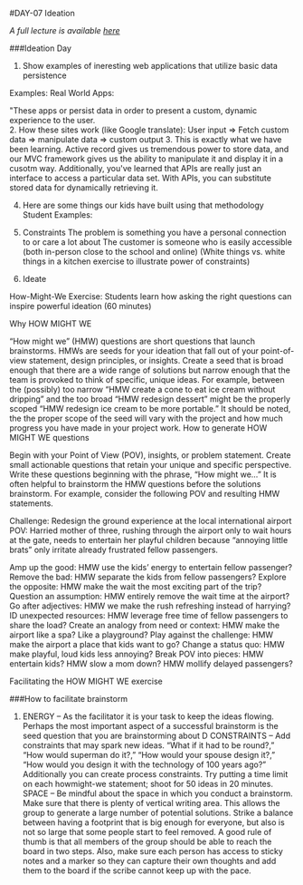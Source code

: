 #DAY-07 Ideation

_A full lecture is available [here](LECTURE.md)_

###Ideation Day

1. Show examples of ineresting web applications that utilize basic data persistence

Examples:
Real World Apps:

"These apps or persist data in order to present a custom, dynamic experience to the user.  
2. How these sites work (like Google translate): User input => Fetch custom data => manipulate data => custom output
3. This is exactly what we have been learning.  Active record gives us tremendous power to store data, and our MVC framework gives us the ability to manipulate it and display it in a cusotm way.  Additionally, you've learned that APIs are really just an interface to access a particular data set.  With APIs, you can substitute stored data for dynamically retrieving it.

4. Here are some things our kids have built using that methodology
Student Examples:

5. Constraints
The problem is something you have a personal connection to or care a lot about
The customer is someone who is easily accessible (both in-person close to the school and online)
(White things vs. white things in a kitchen exercise to illustrate power of constraints)

6. Ideate

How-Might-We Exercise: Students learn how asking the right questions can inspire powerful ideation (60 minutes)

Why HOW MIGHT WE

“How might we” (HMW) questions are short questions that launch brainstorms. HMWs are seeds for your ideation that fall out of your point-of-view statement, design principles, or insights.
 Create a seed that is broad enough that there are a wide range of solutions but narrow enough that the team is provoked to think of specific, unique ideas. For example, between the (possibly) too narrow “HMW create a cone to eat ice cream without dripping” and the too broad “HMW redesign dessert” might be the properly scoped “HMW redesign ice cream to be more portable.” 
It should be noted, the the proper scope of the seed will vary with the project and how much progress you have made in your project work. 
How to generate HOW MIGHT WE questions

Begin with your Point of View (POV), insights, or problem statement. Create small actionable questions that retain your unique and specific perspective. Write these questions beginning with the phrase, “How might we…” It is often helpful to brainstorm the HMW questions before the solutions brainstorm. For example, consider the following POV and resulting HMW statements. 

Challenge: Redesign the ground experience at the local international airport POV: Harried mother of three, rushing through the airport only to wait hours at the gate, needs to entertain her playful children because “annoying little brats” only irritate already frustrated fellow passengers. 

Amp up the good: HMW use the kids’ energy to entertain fellow passenger? Remove the bad: HMW separate the kids from fellow passengers? 
Explore the opposite: HMW make the wait the most exciting part of the trip? Question an assumption: HMW entirely remove the wait time at the airport? 
Go after adjectives: HMW we make the rush refreshing instead of harrying? 
ID unexpected resources: HMW leverage free time of fellow passengers to share the load? 
Create an analogy from need or context: HMW make the airport like a spa? Like a playground? 
Play against the challenge: HMW make the airport a place that kids want to go? Change a status quo: HMW make playful, loud kids less annoying? 
Break POV into pieces: HMW entertain kids? HMW slow a mom down? HMW mollify delayed passengers? 

Facilitating the HOW MIGHT WE exercise

###How to facilitate brainstorm
1. ENERGY – As the facilitator it is your task to keep the ideas flowing. Perhaps the most important aspect of a successful brainstorm is the seed question that you are brainstorming about  D
CONSTRAINTS – Add constraints that may spark new ideas. “What if it had to be round?,” “How would superman do it?,” “How would your spouse design it?,” “How would you design it with the technology of 100 years ago?” Additionally you can create process constraints. Try putting a time limit on each howmight-we statement; shoot for 50 ideas in 20 minutes. 
SPACE – Be mindful about the space in which you conduct a brainstorm. Make sure that there is plenty of vertical writing area. This allows the group to generate a large number of potential solutions. Strike a balance between having a footprint that is big enough for everyone, but also is not so large that some people start to feel removed. A good rule of thumb is that all members of the group should be able to reach the board in two steps. Also, make sure each person has access to sticky notes and a marker so they can capture their own thoughts and add them to the board if the scribe cannot keep up with the pace. 








